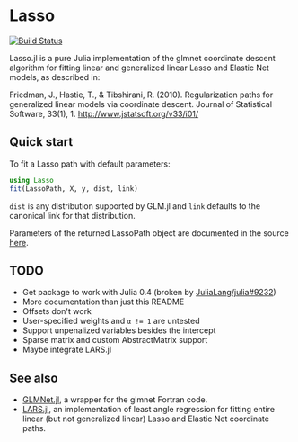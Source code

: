 # Lasso

[![Build Status](https://travis-ci.org/simonster/Lasso.jl.png)](https://travis-ci.org/simonster/Lasso.jl)

Lasso.jl is a pure Julia implementation of the glmnet coordinate
descent algorithm for fitting linear and generalized linear Lasso and
Elastic Net models, as described in:

Friedman, J., Hastie, T., & Tibshirani, R. (2010). Regularization paths
for generalized linear models via coordinate descent. Journal of
Statistical Software, 33(1), 1. http://www.jstatsoft.org/v33/i01/

## Quick start

To fit a Lasso path with default parameters:

```julia
using Lasso
fit(LassoPath, X, y, dist, link)
```

`dist` is any distribution supported by GLM.jl and `link` defaults to
the canonical link for that distribution.

Parameters of the returned LassoPath object are documented in the
source [here](https://github.com/simonster/Lasso.jl/blob/3388dc338bfaa5a90280c90158b7e6a6e8b2b607/src/Lasso.jl#L314-L327).

## TODO

 - Get package to work with Julia 0.4 (broken by [JuliaLang/julia#9232](https://github.com/JuliaLang/julia/issues/9232))
 - More documentation than just this README
 - Offsets don't work
 - User-specified weights and `α != 1` are untested
 - Support unpenalized variables besides the intercept
 - Sparse matrix and custom AbstractMatrix support
 - Maybe integrate LARS.jl

## See also

 - [GLMNet.jl](https://github.com/simonster/GLMNet.jl), a wrapper for the
   glmnet Fortran code.
 - [LARS.jl](https://github.com/simonster/LARS.jl), an implementation
   of least angle regression for fitting entire linear (but not
   generalized linear) Lasso and Elastic Net coordinate paths.
